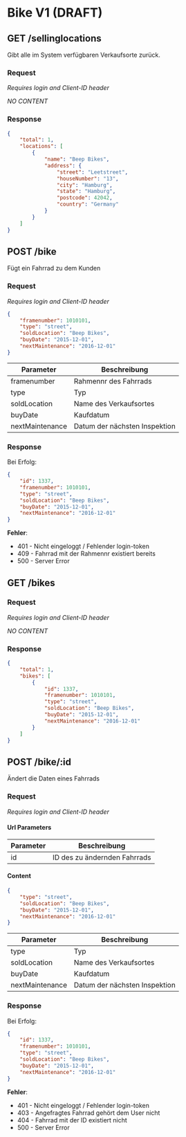 # Bike V1 (DRAFT)

## GET /sellinglocations
Gibt alle im System verfügbaren Verkaufsorte zurück.

### Request

_Requires login and Client-ID header_

_NO CONTENT_

### Response
```json
{
    "total": 1,
    "locations": [
        {
            "name": "Beep Bikes",
            "address": {
                "street": "Leetstreet",
                "houseNumber": "13",
                "city": "Hamburg",
                "state": "Hamburg",
                "postcode": 42042,
                "country": "Germany"
            }
        }
    ]
}
```

## POST /bike

Fügt ein Fahrrad zu dem Kunden
### Request
_Requires login and Client-ID header_
```json
{
    "framenumber": 1010101,
    "type": "street",
    "soldLocation": "Beep Bikes",
    "buyDate": "2015-12-01",
    "nextMaintenance": "2016-12-01"
}
```

| Parameter       | Beschreibung |
|-----------------|--------------|
| framenumber     | Rahmennr des Fahrrads |
| type            | Typ |
| soldLocation    | Name des Verkaufsortes |
| buyDate         | Kaufdatum |
| nextMaintenance | Datum der nächsten Inspektion |

### Response
Bei Erfolg:
```json
{
    "id": 1337,
    "framenumber": 1010101,
    "type": "street",
    "soldLocation": "Beep Bikes",
    "buyDate": "2015-12-01",
    "nextMaintenance": "2016-12-01"
}
```

__Fehler__:
- 401 - Nicht eingeloggt / Fehlender login-token
- 409 - Fahrrad mit der Rahmennr existiert bereits
- 500 - Server Error

## GET /bikes
### Request
_Requires login and Client-ID header_

_NO CONTENT_

### Response
```json
{
    "total": 1,
    "bikes": [
        {
            "id": 1337,
            "framenumber": 1010101,
            "type": "street",
            "soldLocation": "Beep Bikes",
            "buyDate": "2015-12-01",
            "nextMaintenance": "2016-12-01"
        }
    ]
}
```

## POST /bike/:id

Ändert die Daten eines Fahrrads
### Request
_Requires login and Client-ID header_

#### Url Parameters
| Parameter  | Beschreibung |
|------------|--------------|
| id         | ID des zu ändernden Fahrrads |

#### Content
```json
{
    "type": "street",
    "soldLocation": "Beep Bikes",
    "buyDate": "2015-12-01",
    "nextMaintenance": "2016-12-01"
}
```

| Parameter       | Beschreibung |
|-----------------|--------------|
| type            | Typ |
| soldLocation    | Name des Verkaufsortes |
| buyDate         | Kaufdatum |
| nextMaintenance | Datum der nächsten Inspektion |

### Response
Bei Erfolg:
```json
{
    "id": 1337,
    "framenumber": 1010101,
    "type": "street",
    "soldLocation": "Beep Bikes",
    "buyDate": "2015-12-01",
    "nextMaintenance": "2016-12-01"
}
```

__Fehler__:
- 401 - Nicht eingeloggt / Fehlender login-token
- 403 - Angefragtes Fahrrad gehört dem User nicht
- 404 - Fahrrad mit der ID existiert nicht
- 500 - Server Error
